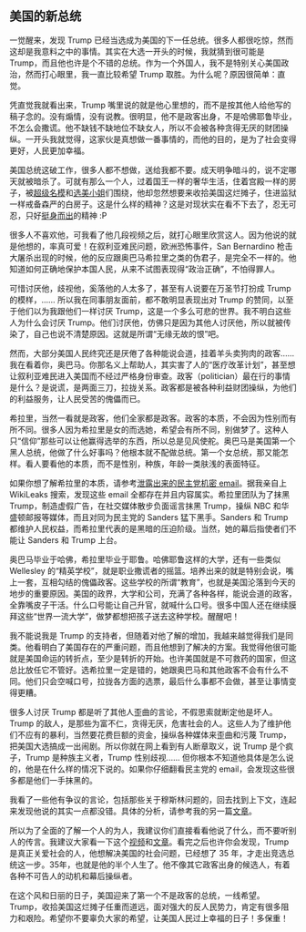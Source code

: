 ## 美国的新总统

一觉醒来，发现 Trump 已经当选成为美国的下一任总统。很多人都很吃惊，然而这却是我意料之中的事情。其实在大选一开头的时候，我就猜到很可能是 Trump，而且他也许是个不错的总统。作为一个外国人，我不是特别关心美国政治，然而打心眼里，我一直比较希望 Trump 取胜。为什么呢？原因很简单：直觉。

凭直觉我就看出来，Trump 嘴里说的就是他心里想的，而不是按其他人给他写的稿子念的。没有煽情，没有说教。很明显，他不是政客出身，不是哈佛耶鲁毕业，不怎么会撒谎。他不缺钱不缺地位不缺女人，所以不会被各种贪得无厌的财团操纵。一开头我就觉得，这家伙是真想做一番事情的，而他的目的，是为了社会变得更好，人民更加幸福。

美国总统这破工作，很多人都不想做，送给我都不要。成天明争暗斗的，说不定哪天就被暗杀了。可就有那么一个人，过着国王一样的奢华生活，住着宫殿一样的房子，被[超级名模](https://www.youtube.com/watch?v=4JxYuRHMW5o)和[选美小姐](https://youtu.be/-zGpcbWqGE0?t=610)们围绕，他却忽然想要来收拾美国这烂摊子，住进监狱一样戒备森严的白房子。这是什么样的精神？这是对现状实在看不下去了，忍无可忍，只好[挺身而出](https://www.youtube.com/watch?v=OCabT_O0YSM)的精神 :P

很多人不喜欢他，可我看了他几段视频之后，就打心眼里欣赏这人。因为他说的就是他想的，率真可爱！在叙利亚难民问题，欧洲恐怖事件，San Bernardino 枪击大屠杀出现的时候，他的反应跟奥巴马希拉里之类的伪君子，是完全不一样的。他知道如何正确地保护本国人民，从来不试图表现得“政治正确”，不怕得罪人。

可惜讨厌他，歧视他，奚落他的人太多了，甚至有人说要在万圣节打扮成 Trump 的模样，…… 所以我在同事朋友面前，都不敢明显表现出对 Trump 的赞同，以至于他们以为我跟他们一样讨厌 Trump，这是一个多么可悲的世界。我不明白这些人为什么会讨厌 Trump。他们讨厌他，仿佛只是因为其他人讨厌他，所以就被传染了，自己也说不清楚原因。这就是所谓“无缘无故的恨”吧。

然而，大部分美国人民终究还是厌倦了各种能说会道，挂着羊头卖狗肉的政客…… 我在看着你，奥巴马。你那名义上帮助人，其实害了人的“医疗改革计划”，甚至想让叙利亚难民进入美国而不经过严格身份审查。政客（politician）最在行的事情是什么？是说谎，是两面三刀，拉拢关系。政客都是被各种利益财团操纵，为他们的利益服务，让人民受苦的傀儡而已。

希拉里，当然一看就是政客，他们全家都是政客。政客的本质，不会因为性别而有所不同。很多人因为希拉里是女的而选她，希望会有所不同，别做梦了。这种人只“信仰”那些可以让他赢得选举的东西，所以总是见风使舵。奥巴马是美国第一个黑人总统，他做了什么好事吗？他根本就不配做总统。第一个女总统，那又能怎样。看人要看他的本质，而不是性别，种族，年龄一类肤浅的表面特征。

如果你想了解希拉里的本质，请参考[泄露出来的民主党机密 email](https://view.inews.qq.com/a/20160725A015E000)。据我亲自上 WikiLeaks 搜索，发现这些 email 全都存在并且内容属实。希拉里团队为了抹黑 Trump，制造虚假广告，在社交媒体散步负面谣言抹黑 Trump，操纵 NBC 和华盛顿邮报等媒体，而且对同为民主党的 Sanders 猛下黑手。Sanders 和 Trump 都维护人民权益，而希拉里代表的是黑暗的压迫阶级。当然，她的幕后指使者们不能让 Sanders 和 Trump 上台。

奥巴马毕业于哈佛，希拉里毕业于耶鲁。哈佛耶鲁这样的大学，还有一些类似 Wellesley 的“精英学校”，就是职业撒谎者的摇篮。培养出来的就是特别会说，嘴上一套，互相勾结的傀儡政客。这些学校的所谓“教育”，也就是美国沦落到今天的地步的重要原因。美国的政界，大学和公司，充满了各种各样，能说会道的政客，全靠嘴皮子干活。什么口号能让自己升官，就喊什么口号。很多中国人还在继续膜拜这些“世界一流大学”，做梦都想把孩子送去这种学校。醒醒吧！

我不能说我是 Trump 的支持者，但随着对他了解的增加，我越来越觉得我们是同类。他看明白了美国存在的严重问题，而且他想到了解决的方案。我觉得他很可能就是美国命运的转折点，至少是转折的开始。也许美国就是不可救药的国家，但这总比放任它不管好。选希拉里一定是错的，她跟奥巴马和其他政客不会有什么不同。他们只会空喊口号，拉拢各方面的选票，最后什么事都不会做，甚至让事情变得更糟。

很多人讨厌 Trump 都是听了其他人歪曲的言论，不假思索就断定他是坏人。Trump 的敌人，是那些为富不仁，贪得无厌，危害社会的人。这些人为了维护他们不应有的暴利，当然要花费巨额的资金，操纵各种媒体来歪曲和污蔑 Trump，把美国大选搞成一出闹剧。所以你就在网上看到有人断章取义，说 Trump 是个疯子，Trump 是种族主义者，Trump 性别歧视…… 但你根本不知道他具体是怎么说的，他是在什么样的情况下说的。如果你仔细翻看民主党的 email，会发现这些很多都是他们一手抹黑的。

我看了一些他有争议的言论，包括那些关于穆斯林问题的，回去找到上下文，连起来发现他说的其实一点都没错。具体的分析，请参考我的另一篇[文章](http://www.yinwang.org/blog-cn/2016/11/16/media-distortion)。

所以为了全面的了解一个人的为人，我建议你们直接看看他说了什么，而不要听别人的传言。我建议大家看一下这个[视频](https://www.youtube.com/watch?v=OCabT_O0YSM)和[文章](http://cj.sina.com.cn/article/detail/2949462582/98422)。看完之后也许你会发现，Trump 是真正关爱社会的人，他想解决美国的社会问题，已经想了 35 年，才走出竞选总统这一步。35年，也就是他的半个人生了。他不像其它政客出身的候选人，有着各种不可告人的动机和幕后操纵者。

在这个风和日丽的日子，美国迎来了第一个不是政客的总统，一线希望。Trump，收拾美国这烂摊子任重而道远，面对强大的反人民势力，肯定有很多阻力和艰险。希望你不要辜负大家的希望，让美国人民过上幸福的日子！多保重！
